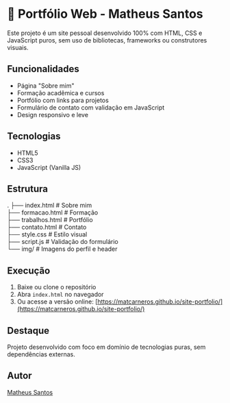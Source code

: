 # 📡 Portfólio Web - Matheus Santos

Este projeto é um site pessoal desenvolvido 100% com HTML, CSS e JavaScript puros, sem uso de bibliotecas, frameworks
ou construtores visuais.

##   Funcionalidades

- Página "Sobre mim"
- Formação acadêmica e cursos
- Portfólio com links para projetos
- Formulário de contato com validação em JavaScript
- Design responsivo e leve

##   Tecnologias

- HTML5  
- CSS3  
- JavaScript (Vanilla JS)

##   Estrutura

.
├── index.html           # Sobre mim  
├── formacao.html        # Formação  
├── trabalhos.html       # Portfólio  
├── contato.html         # Contato  
├── style.css            # Estilo visual  
├── script.js            # Validação do formulário  
└── img/                 # Imagens do perfil e header

## Execução

1. Baixe ou clone o repositório  
2. Abra `index.html` no navegador  
3. Ou acesse a versão online: [https://matcarneros.github.io/site-portfolio/](https://matcarneros.github.io/site-portfolio/)

## Destaque

Projeto desenvolvido com foco em domínio de tecnologias puras, sem dependências externas.

##   Autor

[Matheus Santos](https://github.com/matcarneros)
